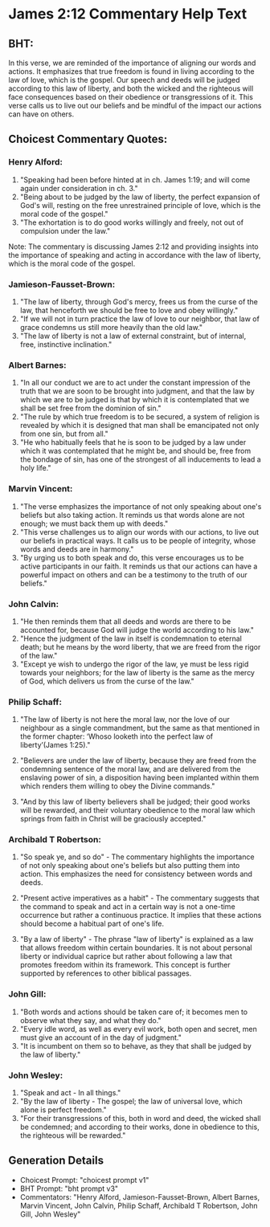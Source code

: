 # James 2:12 Commentary Help Text

## BHT:
In this verse, we are reminded of the importance of aligning our words and actions. It emphasizes that true freedom is found in living according to the law of love, which is the gospel. Our speech and deeds will be judged according to this law of liberty, and both the wicked and the righteous will face consequences based on their obedience or transgressions of it. This verse calls us to live out our beliefs and be mindful of the impact our actions can have on others.

## Choicest Commentary Quotes:
### Henry Alford:
1. "Speaking had been before hinted at in ch. James 1:19; and will come again under consideration in ch. 3."
2. "Being about to be judged by the law of liberty, the perfect expansion of God's will, resting on the free unrestrained principle of love, which is the moral code of the gospel."
3. "The exhortation is to do good works willingly and freely, not out of compulsion under the law."

Note: The commentary is discussing James 2:12 and providing insights into the importance of speaking and acting in accordance with the law of liberty, which is the moral code of the gospel.

### Jamieson-Fausset-Brown:
1. "The law of liberty, through God's mercy, frees us from the curse of the law, that henceforth we should be free to love and obey willingly."
2. "If we will not in turn practice the law of love to our neighbor, that law of grace condemns us still more heavily than the old law."
3. "The law of liberty is not a law of external constraint, but of internal, free, instinctive inclination."

### Albert Barnes:
1. "In all our conduct we are to act under the constant impression of the truth that we are soon to be brought into judgment, and that the law by which we are to be judged is that by which it is contemplated that we shall be set free from the dominion of sin."
2. "The rule by which true freedom is to be secured, a system of religion is revealed by which it is designed that man shall be emancipated not only from one sin, but from all."
3. "He who habitually feels that he is soon to be judged by a law under which it was contemplated that he might be, and should be, free from the bondage of sin, has one of the strongest of all inducements to lead a holy life."

### Marvin Vincent:
1. "The verse emphasizes the importance of not only speaking about one's beliefs but also taking action. It reminds us that words alone are not enough; we must back them up with deeds."
2. "This verse challenges us to align our words with our actions, to live out our beliefs in practical ways. It calls us to be people of integrity, whose words and deeds are in harmony."
3. "By urging us to both speak and do, this verse encourages us to be active participants in our faith. It reminds us that our actions can have a powerful impact on others and can be a testimony to the truth of our beliefs."

### John Calvin:
1. "He then reminds them that all deeds and words are there to be accounted for, because God will judge the world according to his law."
2. "Hence the judgment of the law in itself is condemnation to eternal death; but he means by the word liberty, that we are freed from the rigor of the law."
3. "Except ye wish to undergo the rigor of the law, ye must be less rigid towards your neighbors; for the law of liberty is the same as the mercy of God, which delivers us from the curse of the law."

### Philip Schaff:
1. "The law of liberty is not here the moral law, nor the love of our neighbour as a single commandment, but the same as that mentioned in the former chapter: ‘Whoso looketh into the perfect law of liberty’(James 1:25)." 

2. "Believers are under the law of liberty, because they are freed from the condemning sentence of the moral law, and are delivered from the enslaving power of sin, a disposition having been implanted within them which renders them willing to obey the Divine commands."

3. "And by this law of liberty believers shall be judged; their good works will be rewarded, and their voluntary obedience to the moral law which springs from faith in Christ will be graciously accepted."

### Archibald T Robertson:
1. "So speak ye, and so do" - The commentary highlights the importance of not only speaking about one's beliefs but also putting them into action. This emphasizes the need for consistency between words and deeds.

2. "Present active imperatives as a habit" - The commentary suggests that the command to speak and act in a certain way is not a one-time occurrence but rather a continuous practice. It implies that these actions should become a habitual part of one's life.

3. "By a law of liberty" - The phrase "law of liberty" is explained as a law that allows freedom within certain boundaries. It is not about personal liberty or individual caprice but rather about following a law that promotes freedom within its framework. This concept is further supported by references to other biblical passages.

### John Gill:
1. "Both words and actions should be taken care of; it becomes men to observe what they say, and what they do."
2. "Every idle word, as well as every evil work, both open and secret, men must give an account of in the day of judgment."
3. "It is incumbent on them so to behave, as they that shall be judged by the law of liberty."

### John Wesley:
1. "Speak and act - In all things." 
2. "By the law of liberty - The gospel; the law of universal love, which alone is perfect freedom." 
3. "For their transgressions of this, both in word and deed, the wicked shall be condemned; and according to their works, done in obedience to this, the righteous will be rewarded."


## Generation Details
- Choicest Prompt: "choicest prompt v1"
- BHT Prompt: "bht prompt v3"
- Commentators: "Henry Alford, Jamieson-Fausset-Brown, Albert Barnes, Marvin Vincent, John Calvin, Philip Schaff, Archibald T Robertson, John Gill, John Wesley"
